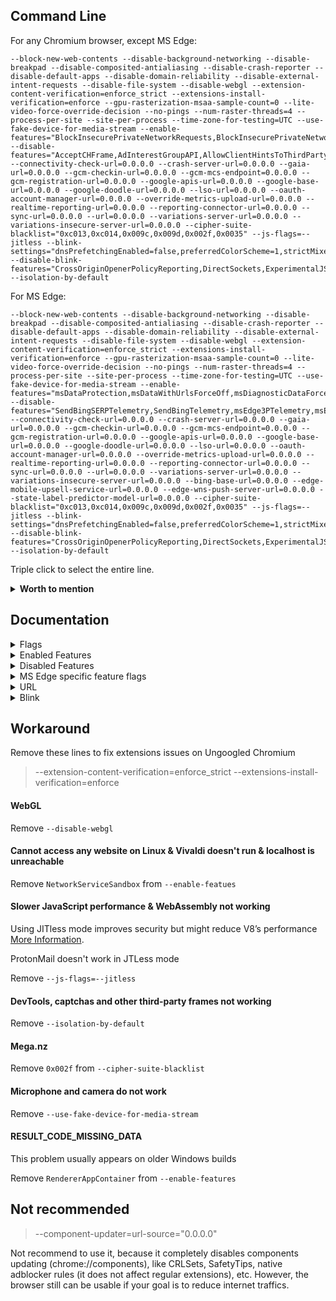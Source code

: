 ## Command Line

For any Chromium browser, except MS Edge:
```
--block-new-web-contents --disable-background-networking --disable-breakpad --disable-composited-antialiasing --disable-crash-reporter --disable-default-apps --disable-domain-reliability --disable-external-intent-requests --disable-file-system --disable-webgl --extension-content-verification=enforce_strict --extensions-install-verification=enforce --gpu-rasterization-msaa-sample-count=0 --lite-video-force-override-decision --no-pings --num-raster-threads=4 --process-per-site --site-per-process --time-zone-for-testing=UTC --use-fake-device-for-media-stream --enable-features="BlockInsecurePrivateNetworkRequests,BlockInsecurePrivateNetworkRequestsForNavigations,BrowserDynamicCodeDisabled,DesktopScreenshots,DisableProcessReuse,ElementSuperRareData,EnableCsrssLockdown,EncryptedClientHello,ForceIsolationInfoFrameOriginToTopLevelFrame,GpuAppContainer,ImprovedCookieControls,IntensiveWakeUpThrottling:grace_period_seconds/10,IsolateOrigins,IsolatePrerenders,IsolateSandboxedIframes,MinimizeAudioProcessingForUnusedOutput,NetworkServiceSandbox,NetworkServiceCodeIntegrity,OpaqueResponseBlockingV01,OriginIsolationHeader,PartitionConnectionsByNetworkIsolationKey,PartitionDomainReliabilityByNetworkIsolationKey,PartitionExpectCTStateByNetworkIsolationKey,PartitionHttpServerPropertiesByNetworkIsolationKey,PartitionNelAndReportingByNetworkIsolationKey,PartitionSSLSessionsByNetworkIsolationKey,PartitionedCookies,PostQuantumCECPQ2,PrefetchPrivacyChanges,ReduceUserAgent,ReducedReferrerGranularity,RendererAppContainer,RestrictGamepadAccess,SandboxExternalProtocolBlocked,ScopeMemoryCachePerContext,SplitAuthCacheByNetworkIsolationKey,SplitCacheByIncludeCredentials,SplitCacheByNetworkIsolationKey,SplitHostCacheByNetworkIsolationKey,StrictOriginIsolation,SubframeShutdownDelay,SuppressDifferentOriginSubframeJSDialogs,ThirdPartyStoragePartitioning,ThrottleForegroundTimers,TurnOffStreamingMediaCachingAlways,TurnOffStreamingMediaCachingOnBattery,WinSboxDisableExtensionPoint,WinSboxDisableKtmComponent" --disable-features="AcceptCHFrame,AdInterestGroupAPI,AllowClientHintsToThirdParty,AllowURNsInIframes,AutofillEnableAccountWalletStorage,AutofillServerCommunication,BrowsingTopics,ClearCrossSiteCrossBrowsingContextGroupWindowName,ClientHintThirdPartyDelegation,ClientHintsDPR,ClientHintsDPR_DEPRECATED,ClientHintsDeviceMemory,ClientHintsDeviceMemory_DEPRECATED,ClientHintsMetaHTTPEquivAcceptCH,ClientHintsMetaNameAcceptCH,ClientHintsResourceWidth,ClientHintsResourceWidth_DEPRECATED,ClientHintsViewportWidth,ClientHintsViewportWidth_DEPRECATED,ComputePressure,ContextMenuPerformanceInfoAndRemoteHintFetching,ConversionMeasurement,CookieDomainRejectNonASCII,CopyLinkToText,CrashReporting,CriticalClientHint,CrostiniAdditionalEnterpriseReporting,CssSelectorFragmentAnchor,DocumentReporting,EnableStructuredMetrics,EnterpriseRealtimeExtensionRequest,ExpectCTReporting,EnableTLS13EarlyData,FedCm,Fledge,FontAccess,GreaseUACH,IdleDetection,InterestGroupStorage,Journeys,LensStandalone,MediaDrmPreprovisioning,MediaEngagementBypassAutoplayPolicies,NavigationRequestPreconnect,NetworkTimeServiceQuerying,NotificationTriggers,OmniboxTriggerForNoStatePrefetch,OptimizationHints,OptimizationHintsFetching,OptimizationHintsFetchingAnonymousDataConsent,OptimizationHintsFieldTrials,Parakeet,Prerender2,PrefersColorSchemeClientHintHeader,PreloadMediaEngagementData,Reporting,RetailCoupons,SCTAuditing,SegmentationPlatform,SignedExchangeReportingForDistributors,SignedHTTPExchange,SpeculationRulesPrefetchProxy,SubresourceWebBundles,TabMetricsLogging,TFLiteLanguageDetectionEnabled,TextFragmentAnchor,SafeBrowsingBetterTelemetryAcrossReports,UserAgentClientHint,UserAgentClientHintFullVersionList,UsernameFirstFlow,UsernameFirstFlowFilling,UsernameFirstFlowFallbackCrowdsourcing,ViewportHeightClientHintHeader,WebNFC,WebOTP,WebSQLInThirdPartyContextEnabled,WebXR,WinrtGeolocationImplementation" --connectivity-check-url=0.0.0.0 --crash-server-url=0.0.0.0 --gaia-url=0.0.0.0 --gcm-checkin-url=0.0.0.0 --gcm-mcs-endpoint=0.0.0.0 --gcm-registration-url=0.0.0.0 --google-apis-url=0.0.0.0 --google-base-url=0.0.0.0 --google-doodle-url=0.0.0.0 --lso-url=0.0.0.0 --oauth-account-manager-url=0.0.0.0 --override-metrics-upload-url=0.0.0.0 --realtime-reporting-url=0.0.0.0 --reporting-connector-url=0.0.0.0 --sync-url=0.0.0.0 --url=0.0.0.0 --variations-server-url=0.0.0.0 --variations-insecure-server-url=0.0.0.0 --cipher-suite-blacklist="0xc013,0xc014,0x009c,0x009d,0x002f,0x0035" --js-flags=--jitless --blink-settings="dnsPrefetchingEnabled=false,preferredColorScheme=1,strictMixedContentChecking=true,strictMixedContentCheckingForPlugin=true,strictlyBlockBlockableMixedContent=true" --disable-blink-features="CrossOriginOpenerPolicyReporting,DirectSockets,ExperimentalJSProfiler,GravitySensor,HandwritingRecognition,IdleDetection,PrefersContrast,SignedExchangeSubresourcePrefetch" --isolation-by-default
```

For MS Edge:
```
--block-new-web-contents --disable-background-networking --disable-breakpad --disable-composited-antialiasing --disable-crash-reporter --disable-default-apps --disable-domain-reliability --disable-external-intent-requests --disable-file-system --disable-webgl --extension-content-verification=enforce_strict --extensions-install-verification=enforce --gpu-rasterization-msaa-sample-count=0 --lite-video-force-override-decision --no-pings --num-raster-threads=4 --process-per-site --site-per-process --time-zone-for-testing=UTC --use-fake-device-for-media-stream --enable-features="msDataProtection,msDataWithUrlsForceOff,msDiagnosticDataForceOff,msEndpointDlp,msIrm,msIrmv2,msMdatpWebSiteDlp,msMdatpWebSiteDlpMac,msMdatpWebSiteDlpv2,msPerformanceModeToggle,BlockInsecurePrivateNetworkRequests,BlockInsecurePrivateNetworkRequestsForNavigations,BrowserDynamicCodeDisabled,DesktopScreenshots,DisableProcessReuse,ElementSuperRareData,EnableCsrssLockdown,EncryptedClientHello,ForceIsolationInfoFrameOriginToTopLevelFrame,GpuAppContainer,ImprovedCookieControls,IntensiveWakeUpThrottling:grace_period_seconds/10,IsolateOrigins,IsolatePrerenders,IsolateSandboxedIframes,MinimizeAudioProcessingForUnusedOutput,NetworkServiceSandbox,NetworkServiceCodeIntegrity,OpaqueResponseBlockingV01,OriginIsolationHeader,PartitionConnectionsByNetworkIsolationKey,PartitionDomainReliabilityByNetworkIsolationKey,PartitionExpectCTStateByNetworkIsolationKey,PartitionHttpServerPropertiesByNetworkIsolationKey,PartitionNelAndReportingByNetworkIsolationKey,PartitionSSLSessionsByNetworkIsolationKey,PartitionedCookies,PostQuantumCECPQ2,PrefetchPrivacyChanges,ReduceUserAgent,ReducedReferrerGranularity,RendererAppContainer,RestrictGamepadAccess,SandboxExternalProtocolBlocked,ScopeMemoryCachePerContext,SplitAuthCacheByNetworkIsolationKey,SplitCacheByIncludeCredentials,SplitCacheByNetworkIsolationKey,SplitHostCacheByNetworkIsolationKey,StrictOriginIsolation,SubframeShutdownDelay,SuppressDifferentOriginSubframeJSDialogs,ThirdPartyStoragePartitioning,ThrottleForegroundTimers,TurnOffStreamingMediaCachingAlways,TurnOffStreamingMediaCachingOnBattery,WinSboxDisableExtensionPoint,WinSboxDisableKtmComponent" --disable-features="SendBingSERPTelemetry,SendBingTelemetry,msEdge3PTelemetry,msEdgeCitations,msEdgeFeedbackSupport,msEdgeHJSendBeaconTelemetry,msEdgeHJTelemetry,msEdgeMathHelper,msEdgeQBox,msEdgeSanTelemetry,msEnableMATSTelemetry,msEnableWAMMATSTelemetry,msODSPTelemetry,msOfficeTelemetryBase,msReadAloud,msSendDataDiagnosticTelemetry,msUseSETTelemetryService,AcceptCHFrame,AdInterestGroupAPI,AllowClientHintsToThirdParty,AllowURNsInIframes,AutofillEnableAccountWalletStorage,AutofillServerCommunication,BrowsingTopics,ClearCrossSiteCrossBrowsingContextGroupWindowName,ClientHintThirdPartyDelegation,ClientHintsDPR,ClientHintsDPR_DEPRECATED,ClientHintsDeviceMemory,ClientHintsDeviceMemory_DEPRECATED,ClientHintsMetaHTTPEquivAcceptCH,ClientHintsMetaNameAcceptCH,ClientHintsResourceWidth,ClientHintsResourceWidth_DEPRECATED,ClientHintsViewportWidth,ClientHintsViewportWidth_DEPRECATED,ComputePressure,ContextMenuPerformanceInfoAndRemoteHintFetching,ConversionMeasurement,CookieDomainRejectNonASCII,CopyLinkToText,CrashReporting,CriticalClientHint,CrostiniAdditionalEnterpriseReporting,CssSelectorFragmentAnchor,DocumentReporting,EnableStructuredMetrics,EnterpriseRealtimeExtensionRequest,ExpectCTReporting,EnableTLS13EarlyData,FedCm,Fledge,FontAccess,GreaseUACH,IdleDetection,InterestGroupStorage,Journeys,LensStandalone,MediaDrmPreprovisioning,MediaEngagementBypassAutoplayPolicies,NavigationRequestPreconnect,NetworkTimeServiceQuerying,NotificationTriggers,OmniboxTriggerForNoStatePrefetch,OptimizationHints,OptimizationHintsFetching,OptimizationHintsFetchingAnonymousDataConsent,OptimizationHintsFieldTrials,Parakeet,Prerender2,PrefersColorSchemeClientHintHeader,PreloadMediaEngagementData,Reporting,RetailCoupons,SCTAuditing,SegmentationPlatform,SignedExchangeReportingForDistributors,SignedHTTPExchange,SpeculationRulesPrefetchProxy,SubresourceWebBundles,TabMetricsLogging,TFLiteLanguageDetectionEnabled,TextFragmentAnchor,SafeBrowsingBetterTelemetryAcrossReports,UserAgentClientHint,UserAgentClientHintFullVersionList,UsernameFirstFlow,UsernameFirstFlowFilling,UsernameFirstFlowFallbackCrowdsourcing,ViewportHeightClientHintHeader,WebNFC,WebOTP,WebSQLInThirdPartyContextEnabled,WebXR,WinrtGeolocationImplementation" --connectivity-check-url=0.0.0.0 --crash-server-url=0.0.0.0 --gaia-url=0.0.0.0 --gcm-checkin-url=0.0.0.0 --gcm-mcs-endpoint=0.0.0.0 --gcm-registration-url=0.0.0.0 --google-apis-url=0.0.0.0 --google-base-url=0.0.0.0 --google-doodle-url=0.0.0.0 --lso-url=0.0.0.0 --oauth-account-manager-url=0.0.0.0 --override-metrics-upload-url=0.0.0.0 --realtime-reporting-url=0.0.0.0 --reporting-connector-url=0.0.0.0 --sync-url=0.0.0.0 --url=0.0.0.0 --variations-server-url=0.0.0.0 --variations-insecure-server-url=0.0.0.0 --bing-base-url=0.0.0.0 --edge-mobile-upsell-service-url=0.0.0.0 --edge-wns-push-server-url=0.0.0.0 --state-label-predictor-model-url=0.0.0.0 --cipher-suite-blacklist="0xc013,0xc014,0x009c,0x009d,0x002f,0x0035" --js-flags=--jitless --blink-settings="dnsPrefetchingEnabled=false,preferredColorScheme=1,strictMixedContentChecking=true,strictMixedContentCheckingForPlugin=true,strictlyBlockBlockableMixedContent=true" --disable-blink-features="CrossOriginOpenerPolicyReporting,DirectSockets,ExperimentalJSProfiler,GravitySensor,HandwritingRecognition,IdleDetection,PrefersContrast,SignedExchangeSubresourcePrefetch" --isolation-by-default
```

Triple click to select the entire line.
 
<details><summary><b>Worth to mention</b></summary><p>

| Name | Description |
| :--- | :---------- |
| --disable-frame-rate-limit | Disables frame rate limiting |
| --enable-low-end-device-mode | Clears MemoryCache when a tab becomes inactive and uses 16-bit color format for images. Not recommended on Android if strict isolation is enabled and it may not work if hardware acceleration is disabled |
| --user-agent="useragent" | A string used to override the default user agent with a custom one |
| --use-mobile-user-agent | Forces mobile user agent |
</p></details>

## Documentation
<details><summary>Flags</summary><p>

| Name | Description |
| :--- | :---------- |
| --block-new-web-contents | Blocks all pop-ups |
| --cipher-suite-blacklist | Blocks lists of cipher suites |
| --disable-background-networking | Blocks background networking, like Safe browsing |
| --disable-breakpad | Disables the crash reporting |
| --disable-composited-antialiasing | Disables layer-edge anti-aliasing in the compositor |
| --disable-crash-reporter | Disables the crash reporting |
| --disable-default-apps | Disables installation of default apps |
| --disable-domain-reliability | Disables Domain Reliability Monitoring |
| --disable-external-intent-requests | Never forward URL requests to external intents |
| --disable-file-system | Disables FileSystem API |
| --disable-webgl | Disables WebGL |
| --extension-content-verification | Extensions verification |
| --extensions-install-verification | Extensions verification |
| --gpu-rasterization-msaa-sample-count | Numbers of multisample antialiasing samples for GPU rasterization <br> are based on DPI for desktops <br> Android uses 4 by default. Using 0 disables MSAA and improves performance |
| --isolation-by-default | Change several web APIs that make it difficult to isolate origins into distinct processes |
| --js-flags=--jitless | Running V8 in JITless mode enables ACG and CET mitigations in the renderer process, disables WebAssembly and [more](https://v8.dev/blog/jitless). |
| --no-pings | Blocks hyperlink auditing pings |
| --num-raster-threads | Enforces number of worker threads used to rasterize content |
| --process-per-site | Consolidates same-site pages to share a single process |
| --site-per-process | Enforces a one-site-per-process security policy |
| --time-zone-for-testing | Spoofs timzeone |
| --use-fake-device-for-media-stream | Spoofs microphone and camera IDs |
</p></details>

<details><summary>Enabled Features</summary><p>

Partitioning:
* ForceIsolationInfoFrameOriginToTopLevelFrame
* IsolateOrigins
* IsolatePrerenders
* IsolateSandboxedIframes
* OriginIsolationHeader
* PartitionConnectionsByNetworkIsolationKey
* PartitionDomainReliabilityByNetworkIsolationKey
* PartitionExpectCTStateByNetworkIsolationKey
* PartitionHttpServerPropertiesByNetworkIsolationKey
* PartitionNelAndReportingByNetworkIsolationKey
* PartitionSSLSessionsByNetworkIsolationKey
* PartitionedCookies
* SplitAuthCacheByNetworkIsolationKey
* SplitCacheByIncludeCredentials
* SplitCacheByNetworkIsolationKey
* SplitHostCacheByNetworkIsolationKey
* StrictOriginIsolation
	
Sandboxing:
* BrowserDynamicCodeDisabled
	* Prevents the browser process from generating dynamic code or modifying executable code using ACG
* EnableCsrssLockdown
* GpuAppContainer
* NetworkServiceCodeIntegrity
	* Enables CIG mitigation in the network process
* NetworkServiceSandbox
	* Enables ACG mitigation in the network process
* RendererAppContainer
* SandboxExternalProtocolBlocked
* WinSboxDisableExtensionPoint
* WinSboxDisableKtmComponent

Privacy & Security:
* BlockInsecurePrivateNetworkRequests, BlockInsecurePrivateNetworkRequestsForNavigations
	* Blocks insecure private network requests
* ClearCrossSiteCrossBrowsingContextGroupWindowName
* CookieDomainRejectNonASCII
* DisableProcessReuse, ReduceUserAgent
	* The (edge://)flags version are not available on Edge
* EncryptedClientHello
* ImprovedCookieControls
	* Improved third-party cookie blocking/control
* OpaqueResponseBlockingV01
	* [Documentation](https://docs.google.com/document/d/1qUbE2ySi6av3arUEw5DNdFJIKKBbWGRGsXz_ew3S7HQ)
* PostQuantumCECPQ2
* PrefetchPrivacyChanges
	* Prefetch requests will not follow redirects, not send a Referer header, not send credentials for cross-origin requests, and do not pass through service workers
* ReducedReferrerGranularity
	* Enables strict-origin-when-cross-origin

Performance:
* ElementSuperRareData
* IntensiveWakeUpThrottling:grace_period_seconds/10
* ScopeMemoryCachePerContext
* SubframeShutdownDelay
* ThrottleForegroundTimers
* TurnOffStreamingMediaCachingAlways, TurnOffStreamingMediaCachingOnBattery

Others:
* DesktopScreenshots
* RestrictGamepadAccess
* SuppressDifferentOriginSubframeJSDialogs
	* Disallows window.{alert, prompt, confirm} if triggered inside a subframe that is not same origin with the main frame
</p></details>

<details><summary>Disabled Features</summary><p>

Reporting:
* ComputePressure
* ConversionMeasurement
* CrashReporting
* CrostiniAdditionalEnterpriseReporting
* DocumentReporting
* EnableStructuredMetrics
* EnterpriseRealtimeExtensionRequest
* ExpectCTReporting
* Reporting
* SafeBrowsingBetterTelemetryAcrossReports
* TabMetricsLogging

Autofill:
* AutofillEnableAccountWalletStorage
* AutofillServerCommunication

PrivacySandbox/FloC Related:
* AdInterestGroupAPI
* AllowURNsInIframes
* BrowsingTopics
* FedCm
* Fledge
* InterestGroupStorage
* Parakeet

SXG:
* SignedExchangeReportingForDistributors
* SignedHTTPExchange

WebBundles:
* SubresourceWebBundles

ClientHints:
* AcceptCHFrame
* AllowClientHintsToThirdParty
* ClientHintThirdPartyDelegation
* ClientHintsDPR
* ClientHintsDPR_DEPRECATED
* ClientHintsDeviceMemory
* ClientHintsDeviceMemory_DEPRECATED
* ClientHintsMetaHTTPEquivAcceptCH
* ClientHintsMetaNameAcceptCH
* ClientHintsResourceWidth
* ClientHintsResourceWidth_DEPRECATED
* ClientHintsViewportWidth
* ClientHintsViewportWidth_DEPRECATED
* CriticalClientHint
* GreaseUACH
* PrefersColorSchemeClientHintHeader
	* Disabled blocks Dark mode detection via client hints
* UserAgentClientHint
* UserAgentClientHintFullVersionList
* ViewportHeightClientHintHeader

Optimization Hints:
* OptimizationHints
* OptimizationHintsFieldTrials
* OptimizationHintsFetching
* OptimizationHintsFetchingAnonymousDataConsent
* ContextMenuPerformanceInfoAndRemoteHintFetching
* NavigationPredictor

Others:
* CssSelectorFragmentAnchor
* EnableTLS13EarlyData
* FontAccess
* IdleDetection
	* Blocks Idle Detection
* Journeys
* LensStandalone
* MediaDrmPreprovisioning
	* Blocks DRM (Might break Netflix and Spotify)
* NavigationRequestPreconnect
* NetworkTimeServiceQuerying
	* Disables network time queries in order to prevent Chromium connecting to `clients2.google.com`
* NotificationTriggers
* OmniboxTriggerForNoStatePrefetch
* PreloadMediaEngagementData, MediaEngagementBypassAutoplayPolicies
* Prerender2
* RetailCoupons
* SCTAuditing
* SegmentationPlatform
* SpeculationRulesPrefetchProxy
* TFLiteLanguageDetectionEnabled
* TextFragmentAnchor, CopyLinkToText
	* Disables text snippets in URL fragments
* UsernameFirstFlow, UsernameFirstFlowFilling, UsernameFirstFlowFallbackCrowdsourcing
* WebNFC, WebOTP, WebXR
	* Blocks NFC, OTP and XR APIs
* WebSQLInThirdPartyContextEnabled
* WinrtGeolocationImplementation
	* Blocks Geolocation, you might need to enable it if you are going to use Maps
</p></details>

<details><summary>MS Edge specific feature flags</summary><p>

As Microsoft Edge isn't an open-source browser, there is no way to look up for `blink::features` or other types of flags. Fortunetaly, we can search memory strings, which exposes lots of undocumented flags, but using them might be dangerous and at the same time beneficial.

Enabled:
* msDataProtection, msEndpointDlp, msMdatpWebSiteDlp, msMdatpWebSiteDlpv2, msMdatpWebSiteDlpMac, msIrm, msIrmv2
	* Feature Flags for Data Loss Prevention `edge://edge-dlp-internals/`
* msDataWithUrlsForceOff, msDiagnosticDataForceOff
	* Enabling them forces Edge to not send diagnostic data
* msPerformanceModeToggle
	* Exposes [`Turn on efficiency mode`](https://techcommunity.microsoft.com/t5/discussions/introducing-performance-mode-in-microsoft-edge-new-feature/td-p/2270856) in `edge://settings/system` and don't forget to enable it

Disabled:
* SendBingSERPTelemetry, SendBingTelemetry, msEdge3PTelemetry, msEdgeHJSendBeaconTelemetry, msEdgeHJTelemetry, msEdgeSanTelemetry, msEnableMATSTelemetry, msEnableWAMMATSTelemetry, msODSPTelemetry, msOfficeTelemetryBase, msSendDataDiagnosticTelemetry, msUseSETTelemetryService
	* Undocumented telemetry features
* msEdgeCitations
	* Disables Citations
* msEdgeFeedbackSupport
* msEdgeMathHelper
	* Disables Math Helper
* msEdgeQBox
	* Bing Related
* msReadAloud
	* Disables Read aloud
</p></details>

<details><summary>URL</summary><p>

| Name | Description |
| :--- | :---------- |
| --component-updater=url-source | Downloads additional components |
| --connectivity-check-url | Used for Network connectivity checking |
| --crash-server-url| Crash server |
| --gaia-url | GAIA related |
| --gcm-checkin-url | Used for Cloud Messaging |
| --gcm-mcs-endpoint | Used for Cloud Messaging |
| --gcm-registration-url | Used for Cloud Messaging |
| --google-apis-url | GAIA related |
| --google-base-url | GAIA related |
| --google-doodle-url | GAIA related |
| --lso-url | GAIA related |
| --oauth-account-manager-url | GAIA related |
| --override-metrics-upload-url | Metrics upload |
| --realtime-reporting-url | Realtime reporting |
| --reporting-connector-url | Used for Reporting service |
| --sync-url | Used for sync |
| --url | Used for crash reports |
| --variations-insecure-server-url | Reports variation data |
| --variations-server-url | Reports variation data |

MS Edge specific URLs:
| Name | Description |
| :--- | :---------- |
| --bing-base-url | Bing related, similar to `google-base-url` |
| --edge-mobile-upsell-service-url | Unknown |
| --edge-wns-push-server-url | Windows Push Notification service |
| --state-label-predictor-model-url | Autofill |
</p></details>

<details><summary>Blink</summary><p>

| Name | Description |
| :--- | :---------- |
| --blink-settings | Sets Blink settings |
| --disable-blink-features | Disables selected Blink features |

blink-settings:
* dnsPrefetchingEnabled = false
	* Disables DNS prefetching
* preferredColorScheme = 1
	* Prevents Dark Mode detection if `#disallow-doc-written-script-loads` is disabled/default
* strictMixedContentChecking, strictMixedContentCheckingForPlugin, strictlyBlockBlockableMixedContent = true
	* Strictly blocks mixed contents

disable-blink-features:
* CrossOriginOpenerPolicyReporting
* DirectSockets
* ExperimentalJSProfiler
* HandwritingRecognition
* IdleDetection
* PrefersContrast
* SignedExchangeSubresourcePrefetch
</p></details>


## Workaround

Remove these lines to fix extensions issues on Ungoogled Chromium
> --extension-content-verification=enforce_strict
> --extensions-install-verification=enforce

#### WebGL

Remove `--disable-webgl`

#### Cannot access any website on Linux & Vivaldi doesn't run & localhost is unreachable

Remove `NetworkServiceSandbox` from `--enable-featues`

#### Slower JavaScript performance & WebAssembly not working

Using JITless mode improves security but might reduce V8’s performance [More Information](https://v8.dev/blog/jitless).

ProtonMail doesn't work in JTLess mode

Remove `--js-flags=--jitless`

#### DevTools, captchas and other third-party frames not working

Remove `--isolation-by-default`

#### Mega.nz

Remove `0x002f` from `--cipher-suite-blacklist`

#### Microphone and camera do not work

Remove `--use-fake-device-for-media-stream`

#### RESULT_CODE_MISSING_DATA

This problem usually appears on older Windows builds

Remove `RendererAppContainer` from `--enable-features`

## Not recommended

> --component-updater=url-source="0.0.0.0"

Not recommend to use it, because it completely disables components updating (chrome://components), like CRLSets, SafetyTips, native adblocker rules (it does not affect regular extensions), etc. However, the browser still can be usable if your goal is to reduce internet traffics.
